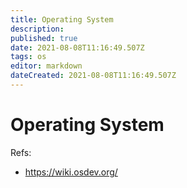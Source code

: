 ```yaml
---
title: Operating System
description: 
published: true
date: 2021-08-08T11:16:49.507Z
tags: os
editor: markdown
dateCreated: 2021-08-08T11:16:49.507Z
---
```


# Operating System

Refs:
- https://wiki.osdev.org/
